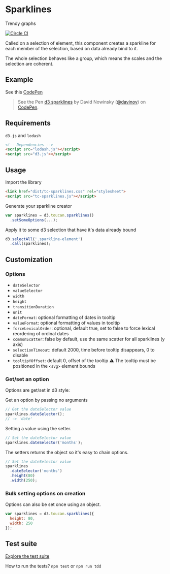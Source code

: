 # Sparklines
Trendy graphs

[![Circle CI](https://circleci.com/gh/ToucanToco/sparklines.svg?style=svg)](https://circleci.com/gh/ToucanToco/sparklines)

Called on a selection of element, this component creates a sparkline for each
member of the selection, based on data already bind to it.

The whole selection behaves like a group, which means the scales and the
selection are coherent.

## Example

See this [CodePen](http://codepen.io/davinov/pen/BKZveR/)
> <p data-height="404" data-theme-id="0" data-slug-hash="BKZveR" data-default-tab="result" data-user="davinov" class="codepen">See the Pen <a href="http://codepen.io/davinov/pen/BKZveR/">d3 sparklines</a> by David Nowinsky (<a href="http://codepen.io/davinov">@davinov</a>) on <a href="http://codepen.io">CodePen</a>.</p>
> <script async src="//assets.codepen.io/assets/embed/ei.js"></script>

## Requirements
`d3.js` and `lodash`
``` html
<!-- Dependencies -->
<script src="lodash.js"></script>
<script src="d3.js"></script>
```

## Usage

Import the library
```html
<link href="dist/tc-sparklines.css" rel="stylesheet">
<script src="tc-sparklines.js"></script>
```

Generate your sparkline creator
```javascript
var sparklines = d3.toucan.sparklines()
  .setSomeOptions(...);
```

Apply it to some d3 selection that have it's data already bound
```javascript
d3.selectAll('.sparkline-element')
  .call(sparklines);
```

## Customization

### Options
- `dateSelector`
- `valueSelector`
- `width`
- `height`
- `transitionDuration`
- `unit`
- `dateFormat`: optional formatting of dates in tooltip
- `valueFormat`: optional formatting of values in tooltip
- `forceLexicalOrder`: optional, default true, set to false to force lexical
  reordering of ordinal dates
- `commonScatter`: false by default, use the same scatter for all sparklines
  (y axis)
- `selectionTimeout`: default 2000, time before tooltip disappears, 0 to disable
- `tooltipYOffset`: default 0, offset of the tooltip
  :warning: The tooltip must be positioned in the `<svg>` element bounds

### Get/set an option
Options are get/set in d3 style:

Get an option by passing no arguments
```javascript
// Get the dateSelector value
sparklines.dateSelector();
// -> 'date'
```

Setting a value using the setter.
```javascript
// Set the dateSelector value
sparklines.dateSelector('months');
```

The setters returns the object so it's easy to chain options.
```javascript
// Set the dateSelector value
sparklines
  .dateSelector('months')
  .height(80)
  .width(250);
```

### Bulk setting options on creation
Options can also be set once using an object.
```javascript
var sparklines = d3.toucan.sparklines({
  height: 80,
  width: 250
});
```
## Test suite
[Explore the test suite](https://rawgit.com/ToucanToco/sparklines/master/tests.html)

How to run the tests? `npm test` or `npm run tdd`
